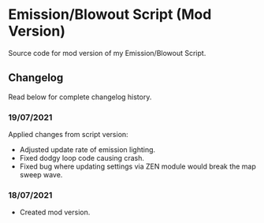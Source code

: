 # Emission/Blowout Script (Mod Version)
Source code for mod version of my Emission/Blowout Script.

## Changelog
Read below for complete changelog history.

### 19/07/2021
Applied changes from script version:
- Adjusted update rate of emission lighting.
- Fixed dodgy loop code causing crash.
- Fixed bug where updating settings via ZEN module would break the map sweep wave.

### 18/07/2021
- Created mod version.